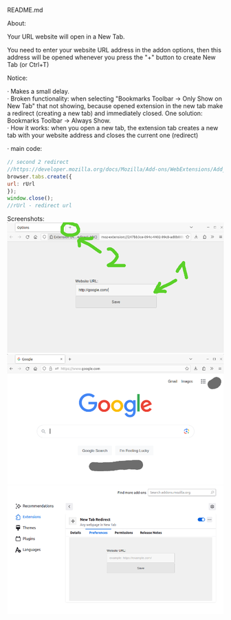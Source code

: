 README.md

About:

Your URL website will open in a New Tab.  

You need to enter your website URL address in the addon options, then this address will be opened whenever you press the "+" button to create New Tab (or Ctrl+T)  


Notice:  

· Makes a small delay.  
· Broken functionality: when selecting "Bookmarks Toolbar -> Only Show on New Tab" that not showing, because opened extension in the new tab make a redirect (creating a new tab) and immediately closed. One solution: Bookmarks Toolbar -> Always Show.  
· How it works: when you open a new tab, the extension tab creates a new tab with your website address and closes the current one (redirect)  

· main code:
<!-- code -->
```javascript
// second 2 redirect
//https://developer.mozilla.org/docs/Mozilla/Add-ons/WebExtensions/Add_a_button_to_the_toolbar
browser.tabs.create({
url: rUrl
});
window.close();
//rUrl - redirect url
```

Screenshots:
![screenshot](screenshot.png)
![screenshot2](screenshot2.png)
![screenshot3](screenshot3.png)






